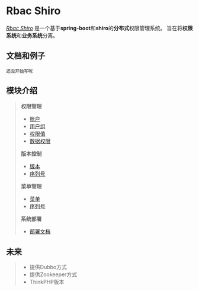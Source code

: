 # Rbac Shiro
[*Rbac Shiro*](http://47.94.129.189/rbac)
是一个基于**spring-boot**和**shiro**的**分布式**权限管理系统。
旨在将**权限系统**和**业务系统**分离。

## 文档和例子
    还没开始写呢
## 模块介绍
>   **权限管理**
>   *   [账户](docs/AuthUser.md)
>   *   [用户组](docs/AuthGroup.md)
>   *   [权限值](docs/AuthRule.md)
>   *   [数据权限](docs/Department.md)
>
>   **版本控制**
>   *   [版本](docs/Version.md)
>   *   [序列号](docs/License.md)
>
>   **菜单管理**
>   *   [菜单](docs/Menu.md)
>   *   [序列号](docs/License.md)
>
>   **系统部署**
>   *   [部署文档](docs/deploy/Deploy.md)
## 未来
>   * 提供Dubbo方式 
>   * 提供Zookeeper方式
>   * ThinkPHP版本